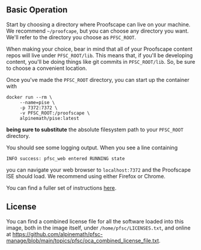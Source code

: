 ## Basic Operation

Start by choosing a directory where Proofscape can live on your machine. We recommend
`~/proofcape`, but you can choose any directory you want. We'll refer to the
directory you choose as `PFSC_ROOT`.

When making your choice, bear in mind that all of your Proofscape content
repos will live under `PFSC_ROOT/lib`. This means that, if you'll be developing
content, you'll be doing things like git commits in `PFSC_ROOT/lib`.
So, be sure to choose a convenient location.

Once you've made the `PFSC_ROOT` directory, you can start up the container with

```shell
docker run --rm \
     --name=pise \
     -p 7372:7372 \
     -v PFSC_ROOT:/proofscape \
     alpinemath/pise:latest
```

**being sure to substitute** the absolute filesystem path to your `PFSC_ROOT`
directory.

You should see some logging output.
When you see a line containing

    INFO success: pfsc_web entered RUNNING state

you can navigate your web browser to ``localhost:7372`` and the Proofscape ISE
should load. We recommend using either Firefox or Chrome.

You can find a fuller set of instructions
[here](https://alpinemath.org/pise/running_the_ise/basic.html).


## License

You can find a combined license file for all the software loaded into this image,
both in the image itself, under `/home/pfsc/LICENSES.txt`,
and online at
<https://github.com/alpinemath/pfsc-manage/blob/main/topics/pfsc/oca_combined_license_file.txt>.
